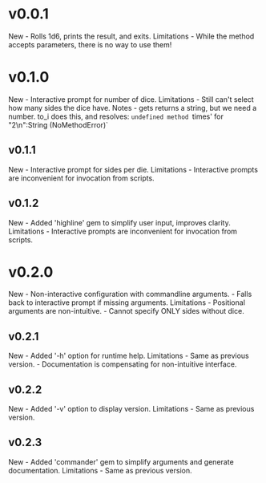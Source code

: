v0.0.1
======
  New
    - Rolls 1d6, prints the result, and exits.
  Limitations
    - While the method accepts parameters, there is no way to use them!

v0.1.0
======
  New
    - Interactive prompt for number of dice.
  Limitations
    - Still can't select how many sides the dice have.
  Notes
    - gets returns a string, but we need a number. to_i does this, and resolves:
      `undefined method `times' for "2\n":String (NoMethodError)`

v0.1.1
------
  New
    - Interactive prompt for sides per die.
  Limitations
    - Interactive prompts are inconvenient for invocation from scripts.

v0.1.2
------
  New
    - Added 'highline' gem to simplify user input, improves clarity.
  Limitations
    - Interactive prompts are inconvenient for invocation from scripts.

v0.2.0
======
  New
    - Non-interactive configuration with commandline arguments.
    - Falls back to interactive prompt if missing arguments.
  Limitations
    - Positional arguments are non-intuitive.
    - Cannot specify ONLY sides without dice.

v0.2.1
------
  New
    - Added '-h' option for runtime help.
  Limitations
    - Same as previous version.
    - Documentation is compensating for non-intuitive interface.

v0.2.2
------
  New
    - Added '-v' option to display version.
  Limitations
    - Same as previous version.

v0.2.3
------
  New
    - Added 'commander' gem to simplify arguments and generate documentation.
  Limitations
    - Same as previous version.

